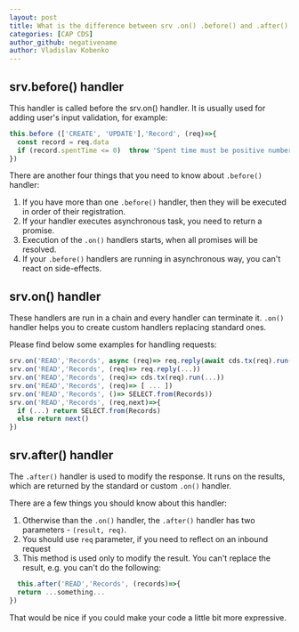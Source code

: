 ```yaml
---
layout: post
title: What is the difference between srv .on() .before() and .after() handlers in CAP CDS?
categories: [CAP CDS]
author_github: negativename
author: Vladislav Kobenko
---
```


## srv.before() handler

This handler is called before the srv.on() handler. It is usually used for adding user's input validation, for example:

```js
this.before (['CREATE', 'UPDATE'],'Record', (req)=>{
  const record = req.data
  if (record.spentTime <= 0)  throw 'Spent time must be positive number'
})
```

There are another four things that you need to know about `.before()` handler:

1. If you have more than one `.before()` handler, then they will be executed in order of their registration. 
2. If your handler executes asynchronous task, you need to return a promise.
3. Execution of the `.on()` handlers starts, when all promises will be resolved.
4. If your `.before()` handlers are running in asynchronous way, you can't react on side-effects.

## srv.on() handler

These handlers are run in a chain and every handler can terminate it. `.on()` handler helps you to create custom handlers replacing standard ones.

Please find below some examples for handling requests:

```js
srv.on('READ','Records', async (req)=> req.reply(await cds.tx(req).run(...))
srv.on('READ','Records', (req)=> req.reply(...))
srv.on('READ','Records', (req)=> cds.tx(req).run(...))
srv.on('READ','Records', (req)=> [ ... ])
srv.on('READ','Records', ()=> SELECT.from(Records))
srv.on('READ','Records', (req,next)=>{
  if (...) return SELECT.from(Records) 
  else return next()  
})
```

## srv.after() handler

The `.after()` handler is used to modify the response. It runs on the results, which are returned by the standard or custom `.on()` handler.

There are a few things you should know about this handler:

1. Otherwise than the `.on()` handler, the `.after()` handler has two parameters - `(result, req)`.
2. You should use `req` parameter, if you need to reflect on an inbound request
3. This method is used only to modify the result. You can't replace the result, e.g. you can't do the following: 
```js
  this.after('READ','Records', (records)=>{
  return ...something...
})
```

That would be nice if you could make your code a little bit more expressive.
